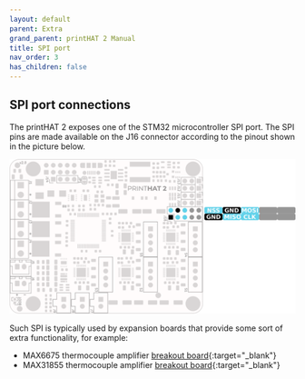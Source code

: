 ```yaml
---
layout: default
parent: Extra
grand_parent: printHAT 2 Manual
title: SPI port
nav_order: 3
has_children: false
---
```


## SPI port connections
The printHAT 2 exposes one of the STM32 microcontroller SPI port. The SPI pins are made available on the J16 connector according to the pinout shown in the picture below.

![spi-pinout](../assets/img/phat2_pinout_spi.png)

Such SPI is typically used by expansion boards that provide some sort of extra functionality, for example:

- MAX6675 thermocouple amplifier [breakout board](https://www.electrodragon.com/product/max6675-breakout-board-for-thermocouple-genius-ic/){:target="_blank"}
- MAX31855 thermocouple amplifier [breakout board](https://www.adafruit.com/product/269){:target="_blank"}
